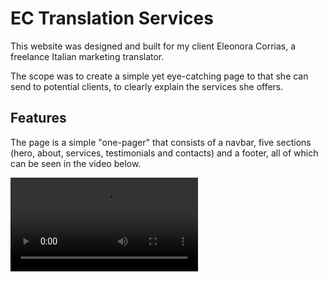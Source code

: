 # EC Translation Services

This website was designed and built for my client Eleonora Corrias, a freelance Italian marketing translator.

The scope was to create a simple yet eye-catching page to that she can send to potential clients, to clearly explain the services she offers.

## Features

The page is a simple "one-pager" that consists of a navbar, five sections (hero, about, services, testimonials and contacts) and a footer, all of which can be seen in the video below.

![EC Translation Services site walkthrough](assets/docs/elo-c-vid.mp4)